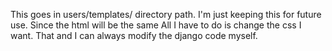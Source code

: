 This goes in users/templates/ directory path. I'm just keeping this for future use. Since the html will be the
same All I have to do is change the css I want. That and I can always modify the django code myself.
